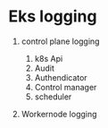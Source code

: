 # Eks logging

1. control plane logging

   1. k8s Api
   2. Audit
   3. Authendicator
   4. Control manager
   5. scheduler
   
 2. Workernode logging  
   

